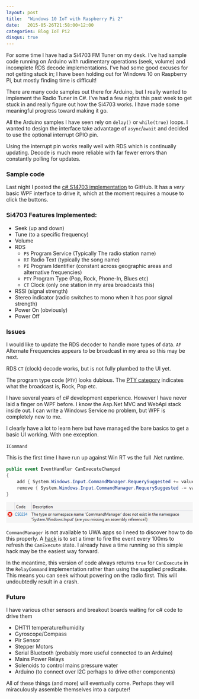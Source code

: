 ```yaml
---
layout: post
title:  "Windows 10 IoT with Raspberry Pi 2"
date:   2015-05-26T21:58:00+12:00
categories: Blog IoT Pi2
disqus: true
---
```


For some time I have had a Si4703 FM Tuner on my desk. I've had sample code running on Arduino with rudimentary operations (seek, volume) and incomplete RDS decode implementations. I've had some good excuses for not getting stuck in; I have been holding out for Windows 10 on Raspberry Pi, but mostly finding time is difficult!

There are many code samples out there for Arduino, but I really wanted to implement the Radio Tuner in C#.
I've had a few nights this past week to get stuck in and really figure out how the Si4703 works. I have made some meaningful progress toward making it go. 

All the Arduino samples I have seen rely on `delay()` or `while(true)` loops. I wanted to design the interface take advantage of `async`/`await` and decided to use the optional interrupt GPIO pin.

Using the interrupt pin works really well with RDS which is continually updating. Decode is much more reliable with far fewer errors than constantly polling for updates.

### Sample code
Last night I posted the [c# S14703 implementation][link-code] to GitHub.
It has a *very* basic WPF interface to drive it, which at the moment requires a mouse to click the buttons.

### Si4703 Features Implemented:

* Seek (up and down)
* Tune (to a specific frequency)
* Volume
* RDS 
	* `PS` Program Service (Typically The radio station name)
	* `RT` Radio Text (typically the song name)
	* `PI` Program Identifier (constant across geographic areas and alternative frequencies)
	* `PTY` Program Type (Pop, Rock, Phone-In, Blues etc)
	* `CT` Clock (only one station in my area broadcasts this)
* RSSI (signal strength)
* Stereo indicator (radio switches to mono when it has poor signal strength)
* Power On (obviously)
* Power Off

### Issues
I would like to update the RDS decoder to handle more types of data. `AF` Alternate Frequencies appears to be broadcast in my area so this may be next.

RDS `CT` (clock) decode works, but is not fully plumbed to the UI yet. 

The program type code (`PTY`) looks dubious. The [PTY category][link-pty] indicates what the broadcast is, Rock, Pop etc.

I have several years of c# development experience. However I have never laid a finger on WPF before. I know the Asp.Net MVC and WebApi stack inside out. I can write a Windows Service no problem, but WPF is completely new to me.

I clearly have a lot to learn here but have managed the bare basics to get a basic UI working. With one exception.

`ICommand`

This is the first time I have run up against Win RT vs the full .Net runtime. 

```c#
public event EventHandler CanExecuteChanged
{
	add { System.Windows.Input.CommandManager.RequerySuggested += value; }
	remove { System.Windows.Input.CommandManager.RequerySuggested -= value; }
}
```
![CS0234 The type or namespace name 'Command Manager' does not exist in the namespace 'System.Windows.Input'](/assets/images/2015-05/cs0234_error.png)


`CommandManager` is not available to UWA apps so I need to discover how to do this properly. A [hack][link-cmdmgrhack] is to set a timer to fire the event every 100ms to refresh the `CanExecute` state. I already have a time running so this simple hack may be the easiest way forward.

In the meantime, this version of code always returns `true` for `CanExecute` in the `RelayCommand` implementation rather than using the supplied predicate. 
This means you can seek without powering on the radio first. This will undoubtedly result in a crash.



### Future
I have various other sensors and breakout boards waiting for c# code to drive them

* DHT11 temperature/humidity
* Gyroscope/Compass
* Pir Sensor
* Stepper Motors
* Serial Bluetooth (probably more useful connected to an Arduino)
* Mains Power Relays
* Solenoids to control mains pressure water
* Arduino (to connect over I2C perhaps to drive other components)

All of these things (and more) will eventually come. Perhaps they will miraculously assemble themselves into a carputer!





[link-code]:https://github.com/williamdenton/IoT
[link-pty]:http://en.wikipedia.org/wiki/Radio_Data_System#Program_types
[link-cmdmgr]:https://msdn.microsoft.com/en-us/library/system.windows.input.commandmanager
[link-cmdmgrhack]:https://social.msdn.microsoft.com/Forums/vstudio/en-US/477cdd19-ee88-4746-97fe-59b8dbd44e0a/implement-icommandcanexecutechanged-in-portable-class-library-pcl?forum=netfxbcl